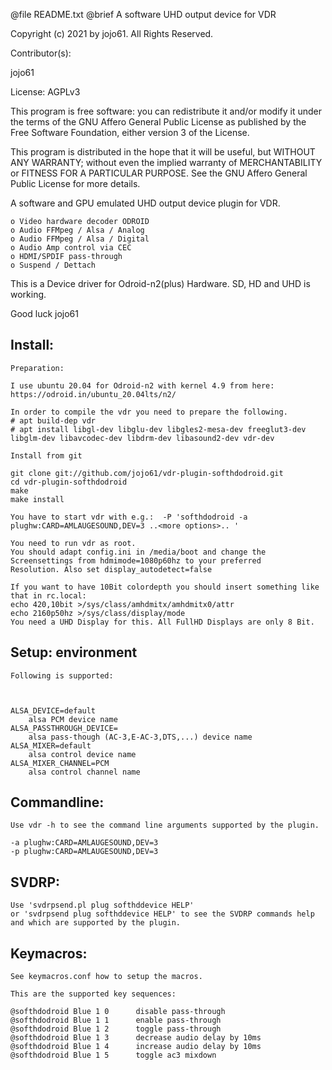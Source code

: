 @file README.txt		@brief A software UHD output device for VDR


Copyright (c) 2021 by jojo61.  All Rights Reserved.

Contributor(s):

jojo61

License: AGPLv3

This program is free software: you can redistribute it and/or modify
it under the terms of the GNU Affero General Public License as
published by the Free Software Foundation, either version 3 of the
License.

This program is distributed in the hope that it will be useful,
but WITHOUT ANY WARRANTY; without even the implied warranty of
MERCHANTABILITY or FITNESS FOR A PARTICULAR PURPOSE.  See the
GNU Affero General Public License for more details.

A software and GPU emulated UHD output device plugin for VDR.

    o Video hardware decoder ODROID
    o Audio FFMpeg / Alsa / Analog
    o Audio FFMpeg / Alsa / Digital
    o Audio Amp control via CEC
    o HDMI/SPDIF pass-through
    o Suspend / Dettach 


This is a Device driver for Odroid-n2(plus) Hardware.  SD, HD and UHD is working.

Good luck
jojo61
   
    
Install:
--------
	Preparation:

	I use ubuntu 20.04 for Odroid-n2 with kernel 4.9 from here:	https://odroid.in/ubuntu_20.04lts/n2/

	In order to compile the vdr you need to prepare the following.
	# apt build-dep vdr
	# apt install libgl-dev libglu-dev libgles2-mesa-dev freeglut3-dev libglm-dev libavcodec-dev libdrm-dev libasound2-dev vdr-dev
	
	Install from git

	git clone git://github.com/jojo61/vdr-plugin-softhdodroid.git
	cd vdr-plugin-softhdodroid
	make
	make install

	You have to start vdr with e.g.:  -P 'softhdodroid -a plughw:CARD=AMLAUGESOUND,DEV=3 ..<more options>.. '

	You need to run vdr as root.
	You should adapt config.ini in /media/boot and change the Screensettings from hdmimode=1080p60hz to your preferred 
	Resolution. Also set display_autodetect=false

	If you want to have 10Bit colordepth you should insert something like that in rc.local:
	echo 420,10bit >/sys/class/amhdmitx/amhdmitx0/attr
	echo 2160p50hz >/sys/class/display/mode
	You need a UHD Display for this. All FullHD Displays are only 8 Bit.



 


Setup:	environment
------
	Following is supported:

	
    
	ALSA_DEVICE=default
		alsa PCM device name
	ALSA_PASSTHROUGH_DEVICE=
		alsa pass-though (AC-3,E-AC-3,DTS,...) device name
	ALSA_MIXER=default
		alsa control device name
	ALSA_MIXER_CHANNEL=PCM
		alsa control channel name

    



Commandline:
------------

	Use vdr -h to see the command line arguments supported by the plugin.

    -a plughw:CARD=AMLAUGESOUND,DEV=3
    -p plughw:CARD=AMLAUGESOUND,DEV=3

	


SVDRP:
------

	Use 'svdrpsend.pl plug softhddevice HELP'
	or 'svdrpsend plug softhddevice HELP' to see the SVDRP commands help
	and which are supported by the plugin.

Keymacros:
----------

	See keymacros.conf how to setup the macros.

	This are the supported key sequences:

	@softhdodroid Blue 1 0		disable pass-through
	@softhdodroid Blue 1 1		enable pass-through
	@softhdodroid Blue 1 2		toggle pass-through
	@softhdodroid Blue 1 3		decrease audio delay by 10ms
	@softhdodroid Blue 1 4		increase audio delay by 10ms
	@softhdodroid Blue 1 5		toggle ac3 mixdown
	

